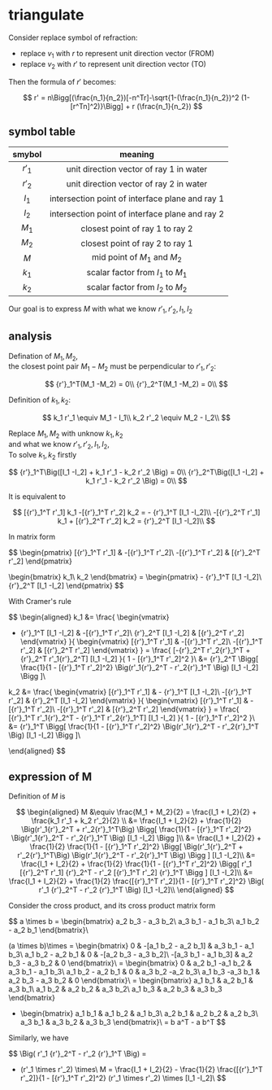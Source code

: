 # triangulate

Consider replace symbol of refraction:
* replace $v_1$ with $r$ to represent unit direction vector (FROM)
* replace $v_2$ with $r'$ to represent unit direction vector (TO)

Then the formula of $r'$ becomes:

$$
r' = n\Bigg[(\frac{n_1}{n_2})[-n^Tr]-\sqrt{1-(\frac{n_1}{n_2})^2 (1-[r^Tn]^2)}\Bigg] + r (\frac{n_1}{n_2})
$$


## symbol table

| smybol |                 meaning                  |
| :----: | :--------------------------------------: |
| $r'_1$ | unit direction vector of ray 1 in water  |
| $r'_2$ | unit direction vector of ray 2 in water  |
| $I_1$  | intersection point of interface plane and ray 1 |
| $I_2$  | intersection point of interface plane and ray 2 |
| $M_1$  |     closest point of ray 1 to ray 2      |
| $M_2$  |     closest point of ray 2 to ray 1      |
|  $M$   |       mid point of $M_1$ and $M_2$       |
| $k_1$  |    scalar factor from $I_1$ to $M_1$     |
| $k_2$  |    scalar factor from $I_2$ to $M_2$     |


Our goal is to express $M$ with what we know $r'_1, r'_2, I_1, I_2$

<div STYLE="page-break-after: always;"></div>

## analysis

Defination of $M_1, M_2$,  
the closest point pair $M_1-M_2$ must be perpendicular to $r'_1, r'_2$:

$$
{r'}_1^T(M_1 -M_2) = 0\\
{r'}_2^T(M_1 -M_2) = 0\\
$$

Definition of $k_1, k_2$:

$$
k_1 r'_1 \equiv M_1 - I_1\\
k_2 r'_2 \equiv M_2 - I_2\\
$$


Replace $M_1, M_2$ with unknow $k_1, k_2$  
and what we know $r'_1, r'_2, I_1, I_2$,  
To solve $k_1, k_2$ firstly

$$
{r'}_1^T\Big([I_1 -I_2] + k_1 r'_1 - k_2 r'_2 \Big) = 0\\
{r'}_2^T\Big([I_1 -I_2] + k_1 r'_1 - k_2 r'_2 \Big) = 0\\
$$

It is equivalent to 

$$
[{r'}_1^T r'_1] k_1 -[{r'}_1^T r'_2] k_2 = - {r'}_1^T [I_1 -I_2]\\
-[{r'}_2^T r'_1] k_1 + [{r'}_2^T r'_2] k_2 = {r'}_2^T [I_1 -I_2]\\
$$

In matrix form

$$
\begin{pmatrix}
[{r'}_1^T r'_1] & -[{r'}_1^T r'_2]\\
-[{r'}_1^T r'_2] & [{r'}_2^T r'_2]
\end{pmatrix}

\begin{bmatrix} k_1\\ k_2  \end{bmatrix}
= \begin{pmatrix} - {r'}_1^T [I_1 -I_2]\\ {r'}_2^T [I_1 -I_2]  \end{pmatrix}
$$

With Cramer's rule

$$
\begin{aligned}
k_1 &= \frac{
\begin{vmatrix}
- {r'}_1^T [I_1 -I_2] & -[{r'}_1^T r'_2]\\
{r'}_2^T [I_1 -I_2] & [{r'}_2^T r'_2]
\end{vmatrix}
}{
\begin{vmatrix}
[{r'}_1^T r'_1] & -[{r'}_1^T r'_2]\\
-[{r'}_1^T r'_2] & [{r'}_2^T r'_2]
\end{vmatrix}
}
= \frac{
[-{r'}_2^T r'_2{r'}_1^T + {r'}_2^T r'_1{r'}_2^T] [I_1 -I_2]
}{
1 - [{r'}_1^T r'_2]^2
}\\
&= {r'}_2^T  \Bigg[ \frac{1}{1 - [{r'}_1^T r'_2]^2} 
\Big(r'_1{r'}_2^T - r'_2{r'}_1^T \Big) [I_1 -I_2] \Bigg ]\\


k_2 &= \frac{
\begin{vmatrix}
[{r'}_1^T r'_1] & - {r'}_1^T [I_1 -I_2]\\
-[{r'}_1^T r'_2] & {r'}_2^T [I_1 -I_2]
\end{vmatrix}
}{
\begin{vmatrix}
[{r'}_1^T r'_1] & -[{r'}_1^T r'_2]\\
-[{r'}_1^T r'_2] & [{r'}_2^T r'_2]
\end{vmatrix}
}
= \frac{
[{r'}_1^T r'_1{r'}_2^T - {r'}_1^T r'_2{r'}_1^T] [I_1 -I_2]
}{
1 - [{r'}_1^T r'_2]^2
}\\
&= {r'}_1^T  \Bigg[ \frac{1}{1 - [{r'}_1^T r'_2]^2} 
\Big(r'_1{r'}_2^T - r'_2{r'}_1^T \Big) [I_1 -I_2] \Bigg ]\\

\end{aligned}
$$



## expression of M

Definition of $M$ is

$$
\begin{aligned}
M &\equiv \frac{M_1 + M_2}{2} 
= \frac{I_1 + I_2}{2} + \frac{k_1 r'_1 + k_2 r'_2}{2} \\
&= \frac{I_1 + I_2}{2} + \frac{1}{2} 
\Big(r'_1{r'}_2^T + r'_2{r'}_1^T\Big)
\Bigg[ \frac{1}{1 - [{r'}_1^T r'_2]^2} 
\Big(r'_1{r'}_2^T - r'_2{r'}_1^T \Big) [I_1 -I_2] \Bigg ]\\
&= \frac{I_1 + I_2}{2} + \frac{1}{2} \frac{1}{1 - [{r'}_1^T r'_2]^2}
\Bigg[  \Big(r'_1{r'}_2^T + r'_2{r'}_1^T\Big)
\Big(r'_1{r'}_2^T - r'_2{r'}_1^T \Big) \Bigg ]
[I_1 -I_2]\\
&= \frac{I_1 + I_2}{2} + \frac{1}{2} \frac{1}{1 - [{r'}_1^T r'_2]^2}
\Bigg[ 
r'_1 [{r'}_2^T r'_1] {r'}_2^T - r'_2 [{r'}_1^T r'_2] {r'}_1^T \Bigg ]
[I_1 -I_2]\\
&= \frac{I_1 + I_2}{2} + \frac{1}{2} \frac{[{r'}_1^T r'_2]}{1 - [{r'}_1^T r'_2]^2}
\Big( r'_1 {r'}_2^T - r'_2  {r'}_1^T \Big)
[I_1 -I_2]\\
\end{aligned}
$$


Consider the cross product, and its cross product matrix form

$$
a \times b = 
\begin{bmatrix} 
a_2 b_3 - a_3 b_2\\
a_3 b_1 - a_1 b_3\\
a_1 b_2 - a_2 b_1
\end{bmatrix}\\

(a \times b)\times =
\begin{bmatrix} 
0 & -[a_1 b_2 - a_2 b_1] & a_3 b_1 - a_1 b_3\\
a_1 b_2 - a_2 b_1 & 0 & -[a_2 b_3 - a_3 b_2]\\
-[a_3 b_1 - a_1 b_3] & a_2 b_3 - a_3 b_2 & 0
\end{bmatrix}\\
= \begin{bmatrix} 
0 & a_2 b_1 -a_1 b_2  & a_3 b_1 - a_1 b_3\\
a_1 b_2 - a_2 b_1 & 0 &  a_3 b_2 -a_2 b_3\\
a_1 b_3 -a_3 b_1 & a_2 b_3 - a_3 b_2 & 0
\end{bmatrix}\\
= \begin{bmatrix} 
a_1 b_1 & a_2 b_1 & a_3 b_1\\
a_1 b_2 & a_2 b_2 & a_3 b_2\\
a_1 b_3 & a_2 b_3 & a_3 b_3
\end{bmatrix}
- \begin{bmatrix} 
a_1 b_1 & a_1 b_2 & a_1 b_3\\
a_2 b_1 & a_2 b_2 & a_2 b_3\\
a_3 b_1 & a_3 b_2 & a_3 b_3
\end{bmatrix}\\
= b a^T - a b^T
$$

Similarly, we have

$$
\Big( r'_1 {r'}_2^T - r'_2  {r'}_1^T \Big) = 
- (r'_1 \times r'_2) \times\\
M = \frac{I_1 + I_2}{2} - \frac{1}{2} \frac{[{r'}_1^T r'_2]}{1 - [{r'}_1^T r'_2]^2}
(r'_1 \times r'_2) \times
[I_1 -I_2]\\
$$
